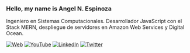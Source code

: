 ### Hello, my name is Angel N. Espinoza

<!--
**AngelNaEs/AngelNaES** is a ✨ _special_ ✨ repository because its `README.md` (this file) appears on your GitHub profile.
-->

Ingeniero en Sistemas Computacionales. Desarrollador JavaScript con el Stack MERN, despliegue de servidores en Amazon Web Services y Digital Ocean. 

[![Web](https://img.shields.io/badge/Mi_Sitio_Web-codenaes.com-14a1f0?style=for-the-badge&logo=react&logoColor=white&labelColor=101010)](https://codenaes.com)
[![YouTube](https://img.shields.io/badge/YouTube-CodeNaEs-FF0000?style=for-the-badge&logo=youtube&logoColor=white&labelColor=101010)](https://youtube.com)
[![LinkedIn](https://img.shields.io/badge/LinkedIn-AngelEspinoza-0077B5?style=for-the-badge&logo=linkedin&logoColor=white&labelColor=101010)](https://linkedin.com)
[![Twitter](https://img.shields.io/badge/Twitter-@codenaes-1DA1F2?style=for-the-badge&logo=twitter&logoColor=white&labelColor=101010)](https://twitter.com/home)
